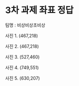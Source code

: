 # 3차 과제 좌표 정답

팀명 : 비상비상초비상

사진 1. (467,218)

사진 2. (467,218)

사진 3. (527,460)

사진 4. (749,551)

사진 5. (630,207)
